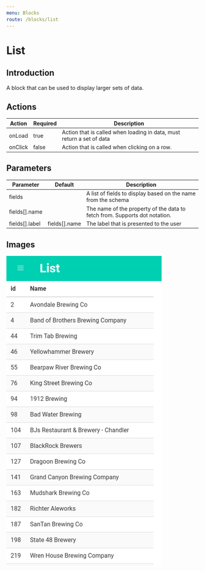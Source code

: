 ```yaml
---
menu: Blocks
route: /blocks/list
---
```


# List

## Introduction

A block that can be used to display larger sets of data.

## Actions

| Action  | Required | Description                                                           |
| ------- | -------- | --------------------------------------------------------------------- |
| onLoad  | true     | Action that is called when loading in data, must return a set of data |
| onClick | false    | Action that is called when clicking on a row.                         |

## Parameters

| Parameter      | Default       | Description                                                                |
| -------------- | ------------- | -------------------------------------------------------------------------- |
| fields         |               | A list of fields to display based on the name from the schema              |
| fields[].name  |               | The name of the property of the data to fetch from. Supports dot notation. |
| fields[].label | fields[].name | The label that is presented to the user                                    |

## Images

<span class="screenshot"></span>

![List screenshot](../images/list.png)
